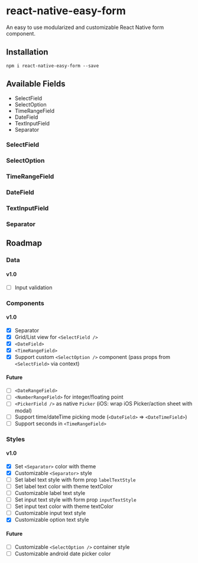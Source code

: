 # react-native-easy-form
An easy to use modularized and customizable React Native form component.

## Installation
`npm i react-native-easy-form --save`

## Available Fields
- SelectField
- SelectOption
- TimeRangeField
- DateField
- TextInputField
- Separator

### SelectField
### SelectOption
### TimeRangeField
### DateField
### TextInputField
### Separator

## Roadmap
### Data
#### v1.0
- [ ] Input validation

### Components
#### v1.0
- [x] Separator
- [x] Grid/List view for `<SelectField />`
- [x] `<DateField>`
- [x] `<TimeRangeField>`
- [x] Support custom `<SelectOption />` component (pass props from `<SelectField>` via context)

#### Future
- [ ] `<DateRangeField>`
- [ ] `<NumberRangeField>` for integer/floating point
- [ ] `<PickerField />` as native `Picker` (iOS: wrap iOS Picker/action sheet with modal)
- [ ] Support time/dateTime picking mode (`<DateField>` => `<DateTimeField>`)
- [ ] Support seconds in `<TimeRangeField>`

### Styles
#### v1.0
- [x] Set `<Separator>` color with theme
- [x] Customizable `<Separator>` style
- [ ] Set label text style with form prop `labelTextStyle`
- [ ] Set label text color with theme textColor
- [ ] Customizable label text style
- [ ] Set input text style with form prop `inputTextStyle`
- [ ] Set input text color with theme textColor
- [ ] Customizable input text style
- [x] Customizable option text style

#### Future
- [ ] Customizable `<SelectOption />` container style
- [ ] Customizable android date picker color

